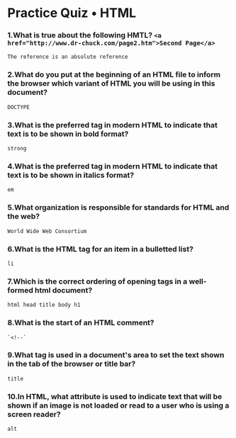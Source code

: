 # Practice Quiz • HTML

### 1.What is true about the following HMTL? ` <a href="http://www.dr-chuck.com/page2.htm">Second Page</a> `

    The reference is an absolute reference

### 2.What do you put at the beginning of an HTML file to inform the browser which variant of HTML you will be using in this document?

    DOCTYPE

### 3.What is the preferred tag in modern HTML to indicate that text is to be shown in bold format?

    strong

### 4.What is the preferred tag in modern HTML to indicate that text is to be shown in italics format?

    em

### 5.What organization is responsible for standards for HTML and the web?

    World Wide Web Consortium

### 6.What is the HTML tag for an item in a bulletted list?

    li

### 7.Which is the correct ordering of opening tags in a well-formed html document?

    html head title body h1

### 8.What is the start of an HTML comment?

    `<!--`

### 9.What tag is used in a document's <head> area to set the text shown in the tab of the browser or title bar?

    title

### 10.In HTML, what attribute is used to indicate text that will be shown if an image is not loaded or read to a user who is using a screen reader?

    alt
